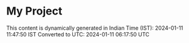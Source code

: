 # My Project

This content is dynamically generated in Indian Time (IST): 2024-01-11 11:47:50 IST
Converted to UTC: 2024-01-11 06:17:50 UTC
